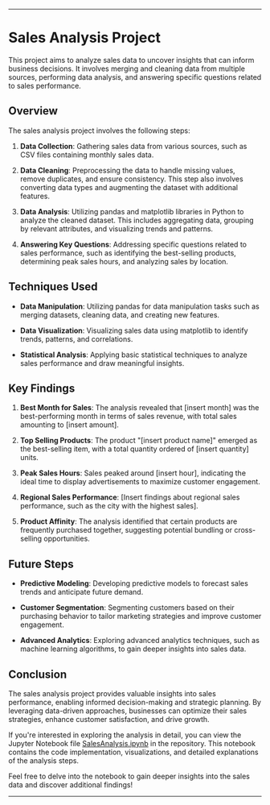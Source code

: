 

---

# Sales Analysis Project

This project aims to analyze sales data to uncover insights that can inform business decisions. It involves merging and cleaning data from multiple sources, performing data analysis, and answering specific questions related to sales performance.

## Overview

The sales analysis project involves the following steps:

1. **Data Collection**: Gathering sales data from various sources, such as CSV files containing monthly sales data.

2. **Data Cleaning**: Preprocessing the data to handle missing values, remove duplicates, and ensure consistency. This step also involves converting data types and augmenting the dataset with additional features.

3. **Data Analysis**: Utilizing pandas and matplotlib libraries in Python to analyze the cleaned dataset. This includes aggregating data, grouping by relevant attributes, and visualizing trends and patterns.

4. **Answering Key Questions**: Addressing specific questions related to sales performance, such as identifying the best-selling products, determining peak sales hours, and analyzing sales by location.

## Techniques Used

- **Data Manipulation**: Utilizing pandas for data manipulation tasks such as merging datasets, cleaning data, and creating new features.

- **Data Visualization**: Visualizing sales data using matplotlib to identify trends, patterns, and correlations.

- **Statistical Analysis**: Applying basic statistical techniques to analyze sales performance and draw meaningful insights.

## Key Findings

1. **Best Month for Sales**: The analysis revealed that [insert month] was the best-performing month in terms of sales revenue, with total sales amounting to [insert amount].

2. **Top Selling Products**: The product "[insert product name]" emerged as the best-selling item, with a total quantity ordered of [insert quantity] units.

3. **Peak Sales Hours**: Sales peaked around [insert hour], indicating the ideal time to display advertisements to maximize customer engagement.

4. **Regional Sales Performance**: [Insert findings about regional sales performance, such as the city with the highest sales].

5. **Product Affinity**: The analysis identified that certain products are frequently purchased together, suggesting potential bundling or cross-selling opportunities.

## Future Steps

- **Predictive Modeling**: Developing predictive models to forecast sales trends and anticipate future demand.

- **Customer Segmentation**: Segmenting customers based on their purchasing behavior to tailor marketing strategies and improve customer engagement.

- **Advanced Analytics**: Exploring advanced analytics techniques, such as machine learning algorithms, to gain deeper insights into sales data.

## Conclusion

The sales analysis project provides valuable insights into sales performance, enabling informed decision-making and strategic planning. By leveraging data-driven approaches, businesses can optimize their sales strategies, enhance customer satisfaction, and drive growth.

If you're interested in exploring the analysis in detail, you can view the Jupyter Notebook file [SalesAnalysis.ipynb](github.com/geeky-brahma/SalesAnalysis/SalesAnalysis.ipynb) in the repository. This notebook contains the code implementation, visualizations, and detailed explanations of the analysis steps.

Feel free to delve into the notebook to gain deeper insights into the sales data and discover additional findings!

--- 



